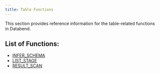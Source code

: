 ```yaml
---
title: Table Functions
---
```


This section provides reference information for the table-related functions in Databend.

## List of Functions:
- [INFER_SCHEMA](infer-schema.md)
- [LIST_STAGE](list-stage.md)
- [RESULT_SCAN](result-scan.md)